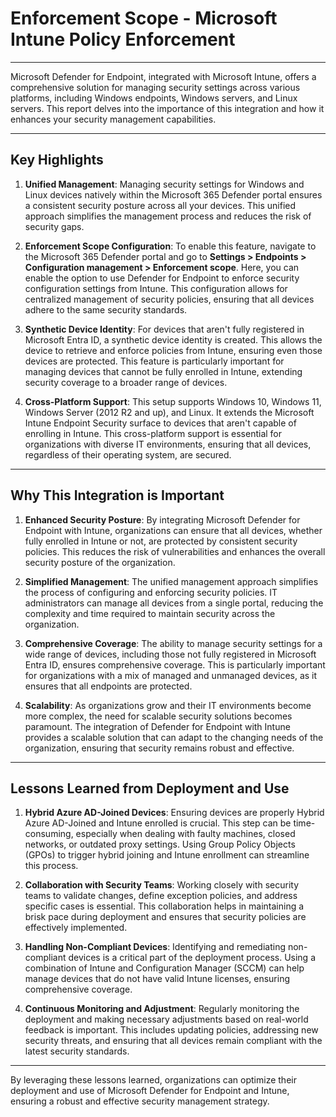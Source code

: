 # Enforcement Scope - Microsoft Intune Policy Enforcement
---
Microsoft Defender for Endpoint, integrated with Microsoft Intune, offers a comprehensive solution for managing security settings across various platforms, including Windows endpoints, Windows servers, and Linux servers. This report delves into the importance of this integration and how it enhances your security management capabilities.

---
## Key Highlights

1. **Unified Management**: 
   Managing security settings for Windows and Linux devices natively within the Microsoft 365 Defender portal ensures a consistent security posture across all your devices. This unified approach simplifies the management process and reduces the risk of security gaps.

2. **Enforcement Scope Configuration**: 
   To enable this feature, navigate to the Microsoft 365 Defender portal and go to **Settings > Endpoints > Configuration management > Enforcement scope**. Here, you can enable the option to use Defender for Endpoint to enforce security configuration settings from Intune. This configuration allows for centralized management of security policies, ensuring that all devices adhere to the same security standards.

3. **Synthetic Device Identity**: 
   For devices that aren't fully registered in Microsoft Entra ID, a synthetic device identity is created. This allows the device to retrieve and enforce policies from Intune, ensuring even those devices are protected. This feature is particularly important for managing devices that cannot be fully enrolled in Intune, extending security coverage to a broader range of devices.

4. **Cross-Platform Support**: 
   This setup supports Windows 10, Windows 11, Windows Server (2012 R2 and up), and Linux. It extends the Microsoft Intune Endpoint Security surface to devices that aren't capable of enrolling in Intune. This cross-platform support is essential for organizations with diverse IT environments, ensuring that all devices, regardless of their operating system, are secured.

---
## Why This Integration is Important

1. **Enhanced Security Posture**: 
   By integrating Microsoft Defender for Endpoint with Intune, organizations can ensure that all devices, whether fully enrolled in Intune or not, are protected by consistent security policies. This reduces the risk of vulnerabilities and enhances the overall security posture of the organization.

2. **Simplified Management**: 
   The unified management approach simplifies the process of configuring and enforcing security policies. IT administrators can manage all devices from a single portal, reducing the complexity and time required to maintain security across the organization.

3. **Comprehensive Coverage**: 
   The ability to manage security settings for a wide range of devices, including those not fully registered in Microsoft Entra ID, ensures comprehensive coverage. This is particularly important for organizations with a mix of managed and unmanaged devices, as it ensures that all endpoints are protected.

4. **Scalability**: 
   As organizations grow and their IT environments become more complex, the need for scalable security solutions becomes paramount. The integration of Defender for Endpoint with Intune provides a scalable solution that can adapt to the changing needs of the organization, ensuring that security remains robust and effective.

---
## Lessons Learned from Deployment and Use

1. **Hybrid Azure AD-Joined Devices**: 
   Ensuring devices are properly Hybrid Azure AD-Joined and Intune enrolled is crucial. This step can be time-consuming, especially when dealing with faulty machines, closed networks, or outdated proxy settings. Using Group Policy Objects (GPOs) to trigger hybrid joining and Intune enrollment can streamline this process.

2. **Collaboration with Security Teams**: 
   Working closely with security teams to validate changes, define exception policies, and address specific cases is essential. This collaboration helps in maintaining a brisk pace during deployment and ensures that security policies are effectively implemented.

3. **Handling Non-Compliant Devices**: 
   Identifying and remediating non-compliant devices is a critical part of the deployment process. Using a combination of Intune and Configuration Manager (SCCM) can help manage devices that do not have valid Intune licenses, ensuring comprehensive coverage.

4. **Continuous Monitoring and Adjustment**: 
   Regularly monitoring the deployment and making necessary adjustments based on real-world feedback is important. This includes updating policies, addressing new security threats, and ensuring that all devices remain compliant with the latest security standards.

---

By leveraging these lessons learned, organizations can optimize their deployment and use of Microsoft Defender for Endpoint and Intune, ensuring a robust and effective security management strategy.